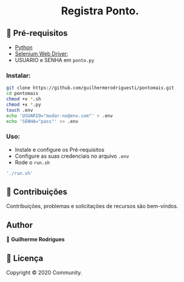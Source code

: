 <h1 align="center">Registra Ponto.</h1>

## 🚨 Pré-requisitos

* [Python](https://www.python.org/downloads/)
* [Selenium Web Driver](https://sites.google.com/a/chromium.org/chromedriver/downloads);
* USUARIO e SENHA em `ponto.py`


### Instalar: 
```bash
git clone https://github.com/guilhermerodriguesti/pontomais.git
cd pontomais
chmod +x *.sh
chmod +x *.py
touch .env
echo 'USUARIO="mudar-no@env.com"' > .env
echo 'SENHA="pass"' >> .env

```

### Uso:
* Instale e configure os Pré-requisitos
* Configure as suas credenciais no arquivo `.env`
* Rode o `run.sh`

```bash
'./run.sh'
```

## 🤝 Contribuições

Contribuições, problemas e solicitações de recursos são bem-vindos.<br />

## Author

👤 **Guilherme Rodrigues**

## 📝 Licença

Copyright © 2020 Community.<br />
